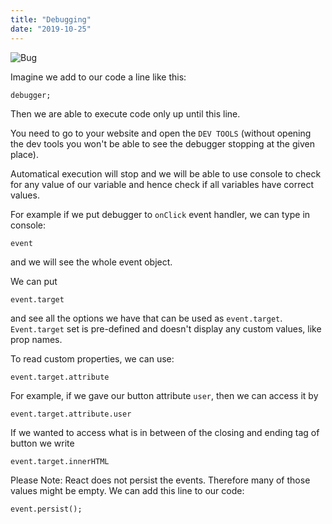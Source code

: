 ```yaml
---
title: "Debugging"
date: "2019-10-25"
---
```


![Bug](https://i.imgur.com/7vkvSLF.jpg "Photo by Egor Kamelev from Pixabay")

Imagine we add to our code a line like this:
```
debugger;
```
Then we are able to execute code only up until this line. 

You need to go to your website and open the <code>DEV TOOLS</code> (without opening the dev tools you won't be able to see the debugger stopping at the given place).

Automatical execution will stop and we will be able to use console to check for any value of our variable and hence check if all variables have correct values. 

For example if we put debugger to <code>onClick</code> event handler, we can type in console:
```
event
```
and we will see the whole event object.

We can put
```
event.target
```

and see all the options we have that can be used as <code>event.target</code>. <code>Event.target</code> set is pre-defined and doesn't display any custom values, like prop names.

To read custom properties, we can use:
```
event.target.attribute
```
For example, if we gave our button attribute <code>user</code>, then we can access it by
```
event.target.attribute.user
```
If we wanted to access what is in between of the closing and ending tag of button we write
```
event.target.innerHTML
```
Please Note: React does not persist the events. Therefore many of those values might be empty. We can add this line to our code:
```
event.persist();
```